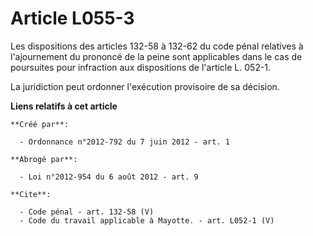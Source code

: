 # Article L055-3

Les dispositions des articles 132-58 à 132-62 du code pénal relatives à l'ajournement du prononcé de la peine sont
applicables dans le cas de poursuites pour infraction aux dispositions de l'article L. 052-1. 

La juridiction peut ordonner l'exécution provisoire de sa décision.

**Liens relatifs à cet article**

	**Créé par**:

	  - Ordonnance n°2012-792 du 7 juin 2012 - art. 1

	**Abrogé par**:

	  - Loi n°2012-954 du 6 août 2012 - art. 9

	**Cite**:

	  - Code pénal - art. 132-58 (V)
	  - Code du travail applicable à Mayotte. - art. L052-1 (V)
